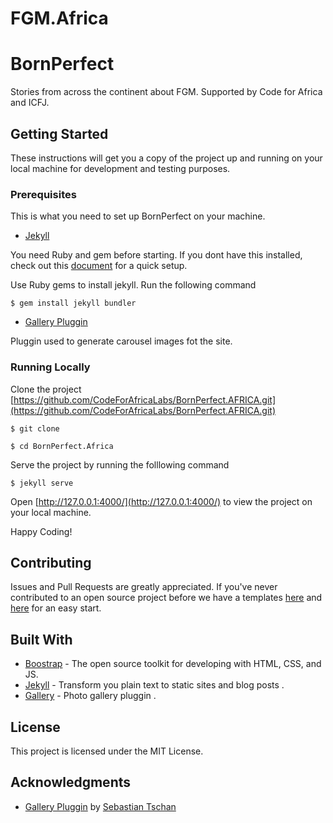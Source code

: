 
# FGM.Africa
# BornPerfect

Stories from across the continent about FGM. Supported by Code for Africa and ICFJ.






## Getting Started

These instructions will get you a copy of the project up and running on your local machine for development and testing purposes.


### Prerequisites

This is what you need to set up BornPerfect on your machine.

- [Jekyll](https://jekyllrb.com/)

You need Ruby and gem before starting. If you dont have this installed, check out this [document](https://www.ruby-lang.org/en/documentation/installation/) for a quick setup. 

Use Ruby gems to install jekyll. Run the following command

```
$ gem install jekyll bundler
```

- [Gallery Pluggin](https://github.com/blueimp/Gallery)

Pluggin used to generate carousel images fot the site.



### Running Locally

Clone the project [https://github.com/CodeForAfricaLabs/BornPerfect.AFRICA.git](https://github.com/CodeForAfricaLabs/BornPerfect.AFRICA.git)

```
$ git clone

$ cd BornPerfect.Africa
```


Serve the project by running the folllowing command

```
$ jekyll serve

```
Open [http://127.0.0.1:4000/](http://127.0.0.1:4000/) to view the project on your local machine.

Happy Coding!


## Contributing

Issues and Pull Requests are greatly appreciated. If you've never contributed to an open source project before we have a templates [here](https://github.com/CodeForAfricaLabs/BornPerfect.AFRICA/issues) and [here](https://github.com/CodeForAfricaLabs/BornPerfect.AFRICA/pulls) for an easy start.


## Built With

* [Boostrap](https://getbootstrap.com/) -  The open source toolkit for developing with HTML, CSS, and JS.
* [Jekyll](https://jekyllrb.com/) - Transform you plain text to static sites and blog posts .
* [Gallery](https://github.com/blueimp/Gallery) - Photo gallery pluggin .


## License

This project is licensed under the MIT License.
## Acknowledgments

* [Gallery Pluggin](https://github.com/blueimp/Gallery) by [Sebastian Tschan](https://github.com/blueimp)
